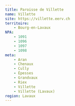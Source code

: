 ```yaml
---
title: Paroisse de Villette
name: Villette
site: https://villette.eerv.ch
territoire:
    - Bourg-en-Lavaux
NPA:
    - 1091
    - 1096
    - 1097
    - 1098
meta:
    - Aran
    - Chenaux
    - Cully
    - Épesses
    - Grandvaux
    - Riex
    - Villette
    - Villette (Lavaux)
region: Lavaux
---
```

